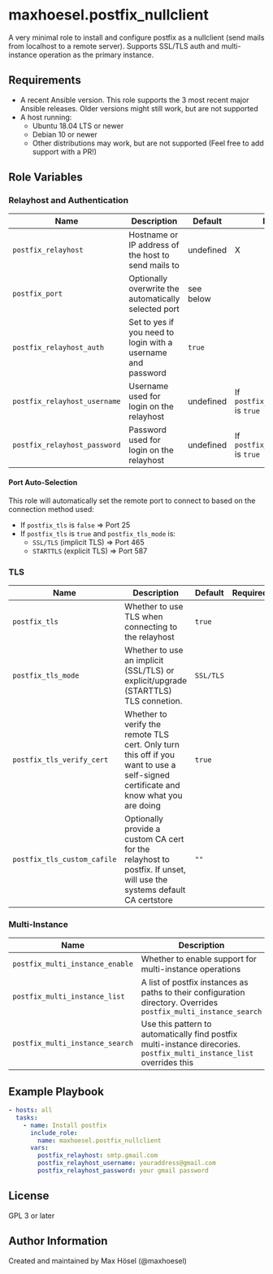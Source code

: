 maxhoesel.postfix_nullclient
=========

A very minimal role to install and configure postfix as a nullclient (send mails from localhost to a remote server).
Supports SSL/TLS auth and multi-instance operation as the primary instance.

Requirements
------------

- A recent Ansible version. This role supports the 3 most recent major Ansible releases.
  Older versions might still work, but are not supported
- A host running:
  - Ubuntu 18.04 LTS or newer
  - Debian 10 or newer
  - Other distributions may work, but are not supported (Feel free to add support with a PR!)

Role Variables
--------------

### Relayhost and Authentication

| Name | Description | Default | Required |
|------|-------------|---------|----------|
| `postfix_relayhost` | Hostname or IP address of the host to send mails to | undefined | X |
| `postfix_port` | Optionally overwrite the automatically selected port | see below | |
| `postfix_relayhost_auth` | Set to yes if you need to login with a username and password | `true` | |
| `postfix_relayhost_username` | Username used for login on the relayhost | undefined | If `postfix_relayhost_auth` is `true` |
| `postfix_relayhost_password` | Password used for login on the relayhost | undefined | If `postfix_relayhost_auth` is `true` |

#### Port Auto-Selection

This role will automatically set the remote port to connect to based on the connection method used:

- If `postfix_tls` is `false` => Port 25
- If `postfix_tls` is `true` and `postfix_tls_mode` is:
  - `SSL/TLS` (implicit TLS) => Port 465
  - `STARTTLS` (explicit TLS) => Port 587

### TLS

| Name | Description | Default | Required |
|------|-------------|---------|----------|
| `postfix_tls` | Whether to use TLS when connecting to the relayhost | `true` | |
| `postfix_tls_mode` | Whether to use an implicit (SSL/TLS) or explicit/upgrade (STARTTLS) TLS connetion. | `SSL/TLS` | |
| `postfix_tls_verify_cert` | Whether to verify the remote TLS cert. Only turn this off if you want to use a self-signed certificate and know what you are doing | `true` | |
| `postfix_tls_custom_cafile` | Optionally provide a custom CA cert for the relayhost to postfix. If unset, will use the systems default CA certstore | `""` | |
### Multi-Instance

| Name | Description | Default | Required |
|------|-------------|---------|----------|
| `postfix_multi_instance_enable` | Whether to enable support for multi-instance operations | `true` | |
| `postfix_multi_instance_list` | A list of postfix instances as paths to their configuration directory. Overrides `postfix_multi_instance_search` | `[]` | |
| `postfix_multi_instance_search` | Use this pattern to automatically find postfix multi-instance direcories. `postfix_multi_instance_list` overrides this | `"/etc/postfix-*"` | |


Example Playbook
----------------

```yaml
- hosts: all
  tasks:
    - name: Install postfix
      include_role:
        name: maxhoesel.postfix_nullclient
      vars:
        postfix_relayhost: smtp.gmail.com
        postfix_relayhost_username: youraddress@gmail.com
        postfix_relayhost_password: your gmail password
```

License
-------

GPL 3 or later

Author Information
------------------

Created and maintained by Max Hösel (@maxhoesel)

